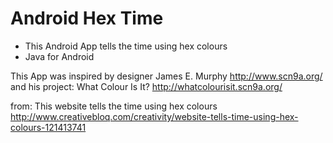 # Android Hex Time
* This Android App tells the time using hex colours
* Java for Android

This App was inspired by designer James E. Murphy http://www.scn9a.org/ and his project: What Colour Is It? http://whatcolourisit.scn9a.org/

from: This website tells the time using hex colours 
http://www.creativebloq.com/creativity/website-tells-time-using-hex-colours-121413741


